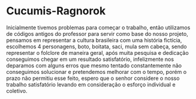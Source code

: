 # Cucumis-Ragnorok

Inicialmente tivemos problemas para começar o trabalho, então utilizamos de códigos antigos do professor para servir como base do nosso projeto, pensamos em representar a cultura brasileira com uma história fictícia, escolhemos 4 personagens, boto, boitata, saci, mula sem cabeça,  sendo representar o folclore de maneira geral, após muita pesquisa e dedicação conseguimos chegar em um resultado satisfatório, infelizmente nos deparamos com alguns erros que mesmo tentado constantemente não conseguimos solucionar e pretendemos melhorar com o tempo, porém o prazo não permitiu esse feito, espero que o senhor considere o nosso trabalho satisfatório levando em consideração o esforço individual e coletivo.
